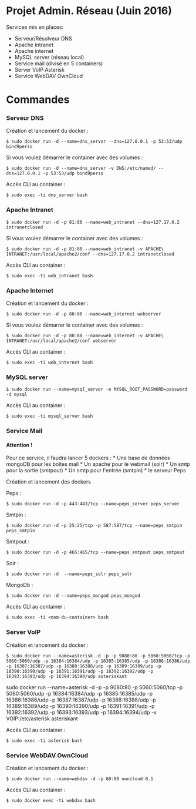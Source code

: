 # Projet Admin. Réseau (Juin 2016)

Services mis en places:

 * Serveur/Résolveur DNS
 * Apache intranet
 * Apache internet
 * MySQL server (réseau local)
 * Service mail (divisé en 5 containers)
 * Server VoIP Asterisk
 * Service WebDAV OwnCloud



# Commandes 

### Serveur DNS

Création et lancement du docker :

```
$ sudo docker run -d --name=dns_server --dns=127.0.0.1 -p 53:53/udp bind9perso
```
Si vous voulez démarrer le container avec des volumes :
```
$ sudo docker run -d --name=dns_server -v DNS:/etc/named/ --dns=127.0.0.1 -p 53:53/udp bind9perso
```
Accès CLI au container : 
```
$ sudo exec -ti dns_server bash
```
### Apache Intranet

```
$ sudo docker run -d -p 81:80 --name=web_intranet --dns=127.17.0.2 intranetclosed
```
Si vous voulez démarrer le container avec des volumes :
```
$ sudo docker run -d -p 81:80 --name=web_intranet -v APACHE\ INTRANET:/usr/local/apache2/conf --dns=127.17.0.2 intranetclosed
```
Accès CLI au container : 
```
$ sudo exec -ti web_intranet bash
```
### Apache Internet

Création et lancement du docker :

```
$ sudo docker run -d -p 80:80 --name=web_internet webserver
```
Si vous voulez démarrer le container avec des volumes :
```
$ sudo docker run -d -p 80:80 --name=web_internet -v APACHE\ INTRANET:/usr/local/apache2/conf webserver
```
Accès CLI au container : 
```
$ sudo exec -ti web_internet bash
```

### MySQL server

```
$ sudo docker run --name=mysql_server -e MYSQL_ROOT_PASSWORD=password -d mysql
```
Accès CLI au container : 
```
$ sudo exec -ti mysql_server bash
```

### Service Mail

#### Attention !
Pour ce service, il faudra lancer 5 dockers :
	* Une base de données mongoDB pour les boîtes mail
	* Un apache pour le webmail (solr)
	* Un smtp pour la sortie (smtpout)
	* Un smtp pour l'entrée (smtpin)
	* le serveur Peps

Création et lancement des dockers

Peps :
```
$ sudo docker run -d -p 443:443/tcp --name=peps_server peps_server
```
Smtpin :
```
$ sudo docker run -d -p 25:25/tcp -p 587:587/tcp --name=peps_smtpin peps_smtpin
```
Smtpout :
```
$ sudo docker run -d -p 465:465/tcp --name=peps_smtpout peps_smtpout
```
Solr :
```
$ sudo docker run -d  --name=peps_solr peps_solr
```
MongoDb :
```
$ sudo docker run -d --name=peps_mongod peps_mongod
```
Accès CLI au container : 
```
$ sudo exec -ti <nom-du-container> bash
```

### Server VoIP
Création et lancement du docker :

```
$ sudo docker run --name=asterisk -d -p -p 9080:80 -p 5060:5060/tcp -p 5060:5060/udp -p 16384:16384/udp -p 16385:16385/udp -p 16386:16386/udp -p 16387:16387/udp -p 16388:16388/udp -p 16389:16389/udp -p 16390:16390/udp -p 16391:16391/udp -p 16392:16392/udp -p 16393:16393/udp -p 16394:16394/udp asteriskant
```
sudo docker run --name=asterisk -d -p -p 9080:80 -p 5060:5060/tcp -p 5060:5060/udp -p 16384:16384/udp -p 16385:16385/udp -p 16386:16386/udp -p 16387:16387/udp -p 16388:16388/udp -p 16389:16389/udp -p 16390:16390/udp -p 16391:16391/udp -p 16392:16392/udp -p 16393:16393/udp -p 16394:16394/udp -v VOIP:/etc/asterisk asteriskant

Accès CLI au container : 
```
$ sudo exec -ti asterisk bash
```

### Service WebDAV OwnCloud
Création et lancement du docker :

```
$ sudo docker run --name=webdav -d -p 80:80 owncloud:8.1
```
Accès CLI au container : 
```
$ sudo docker exec -ti webdav bash
```





